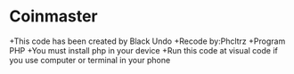 # Coinmaster
+This code has been created by Black Undo<space><space>
+Recode by:Phcltrz<space><space>
+Program PHP<space><space>
+You must install php in your device<space><space>
+Run this code at visual code if you use computer or terminal in your phone<space><space>
